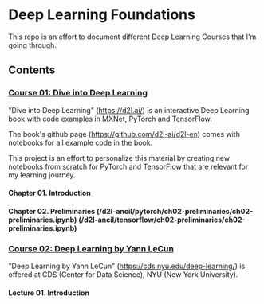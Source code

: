 # Deep Learning Foundations

This repo is an effort to document different Deep Learning Courses that I'm going through.

## Contents

### [Course 01: Dive into Deep Learning](/d2l-ancil)

"Dive into Deep Learning" (https://d2l.ai/) is an interactive Deep Learning book with code examples in MXNet, PyTorch and TensorFlow.

The book's github page (https://github.com/d2l-ai/d2l-en) comes with notebooks for all example code in the book.

This project is an effort to personalize this material by creating new notebooks from scratch for PyTorch and TensorFlow that are relevant for my learning journey.

#### Chapter 01. Introduction
#### Chapter 02. Preliminaries (/d2l-ancil/pytorch/ch02-preliminaries/ch02-preliminaries.ipynb) (/d2l-ancil/tensorflow/ch02-preliminaries/ch02-preliminaries.ipynb)

### [Course 02: Deep Learning by Yann LeCun](/deep-learning-nyu-yann-lecun-2020)

"Deep Learning by Yann LeCun" (https://cds.nyu.edu/deep-learning/) is offered at CDS (Center for Data Science), NYU (New York University).

#### Lecture 01. Introduction
